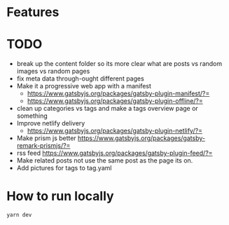 # Features

# TODO
* break up the content folder so its more clear what are posts vs random images vs random pages
* fix meta data through-ought different pages
* Make it a progressive web app with a manifest
  * https://www.gatsbyjs.org/packages/gatsby-plugin-manifest/?=
  * https://www.gatsbyjs.org/packages/gatsby-plugin-offline/?=
* clean up categories vs tags and make a tags overview page or something
* Improve netlify delivery
  * https://www.gatsbyjs.org/packages/gatsby-plugin-netlify/?=
* Make prism js better https://www.gatsbyjs.org/packages/gatsby-remark-prismjs/?=
* rss feed https://www.gatsbyjs.org/packages/gatsby-plugin-feed/?=
* Make related posts not use the same post as the page its on.
* Add pictures for tags to tag.yaml

# How to run locally

`yarn dev`